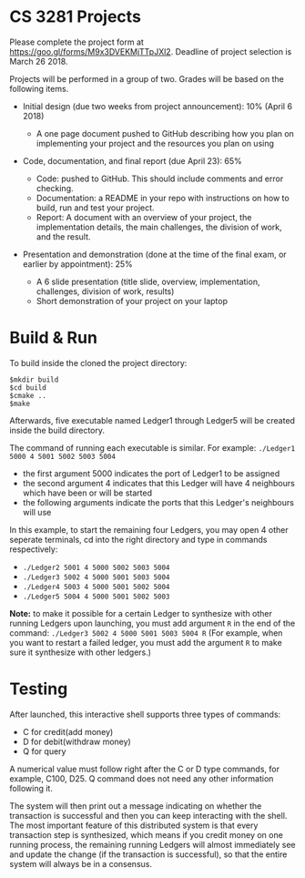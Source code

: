 # CS 3281 ProjectsPlease complete the project form at https://goo.gl/forms/M9x3DVEKMjTTpJXl2. Deadline of project selection is March 26 2018.Projects will be performed in a group of two. Grades will be based on the following items.- Initial design (due two weeks from project announcement): 10%   (April 6 2018)  - A one page document pushed to GitHub describing how you plan on implementing your project and the resources you plan on using- Code, documentation, and final report (due April 23): 65%  - Code: pushed to GitHub. This should include comments and error checking.  - Documentation: a README in your repo with instructions on how to build, run and test your project.  - Report: A document with an overview of your project, the implementation details, the main challenges, the division of work, and the result.- Presentation and demonstration (done at the time of the final exam, or earlier by appointment): 25%  - A 6 slide presentation (title slide, overview, implementation, challenges, division of work, results)  - Short demonstration of your project on your laptop# Build & RunTo build inside the cloned the project directory:    $mkdir build    $cd build    $cmake ..    $makeAfterwards, five executable named Ledger1 through Ledger5 will be created inside the build directory.  The command of running each executable is similar. For example: `./Ledger1 5000 4 5001 5002 5003 5004`    - the first argument 5000 indicates the port of Ledger1 to be assigned- the second argument 4 indicates that this Ledger will have 4 neighbours which have been or will be started- the following arguments indicate the ports that this Ledger's neighbours will useIn this example, to start the remaining four Ledgers, you may open 4 other seperate terminals, cd into the right directory and type in commands respectively:- `./Ledger2 5001 4 5000 5002 5003 5004`- `./Ledger3 5002 4 5000 5001 5003 5004`- `./Ledger4 5003 4 5000 5001 5002 5004`- `./Ledger5 5004 4 5000 5001 5002 5003`**Note:** to make it possible for a certain Ledger to synthesize with other running Ledgers upon launching, you must add argument `R` in the end of the command: `./Ledger3 5002 4 5000 5001 5003 5004 R` (For example, when you want to restart a failed ledger, you must add the argument `R` to make sure it synthesize with other ledgers.)  # TestingAfter launched, this interactive shell supports three types of commands: - C for credit(add money) - D for debit(withdraw money) - Q for queryA numerical value must follow right after the C or D type commands, for example, C100, D25. Q command does not need any other information following it.The system will then print out a message indicating on whether the transaction is successful and then you can keep interacting with the shell. The most important feature of this distributed system is that every transaction step is synthesized, which means if you credit money on one running process, the remaining running Ledgers will almost immediately see and update the change (if the transaction is successful), so that the entire system will always be in a consensus.